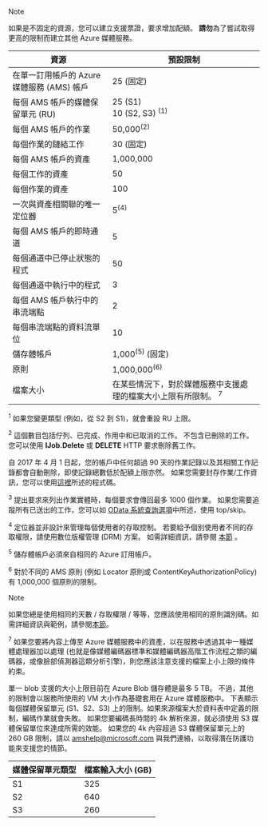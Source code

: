 >[!NOTE]
>如果是不固定的資源，您可以建立支援票證，要求增加配額。 **請勿**為了嘗試取得更高的限制而建立其他 Azure 媒體服務。

| 資源 | 預設限制 | 
| --- | --- | 
| 在單一訂用帳戶的 Azure 媒體服務 (AMS) 帳戶 | 25 (固定) |
| 每個 AMS 帳戶的媒體保留單元 (RU) |25 (S1)<br/>10 (S2, S3) <sup>(1)</sup> | 
| 每個 AMS 帳戶的作業 | 50,000<sup>(2)</sup> |
| 每個作業的鏈結工作 | 30 (固定) |
| 每個 AMS 帳戶的資產 | 1,000,000|
| 每個工作的資產 | 50 |
| 每個作業的資產 | 100 |
| 一次與資產相關聯的唯一定位器 | 5<sup>(4)</sup> |
| 每個 AMS 帳戶的即時通道  |5|
| 每個通道中已停止狀態的程式  |50|
| 每個通道中執行中的程式  |3|
| 每個 AMS 帳戶執行中的串流端點|2|
| 每個串流端點的資料流單位  |10 |
| 儲存體帳戶 | 1,000<sup>(5)</sup> (固定) |
| 原則 | 1,000,000<sup>(6)</sup> |
| 檔案大小| 在某些情況下，對於媒體服務中支援處理的檔案大小上限有所限制。 <sup>7</sup> |
  
<sup>1</sup> 如果您變更類型 (例如，從 S2 到 S1)，就會重設 RU 上限。

<sup>2</sup> 這個數目包括佇列、已完成、作用中和已取消的工作。 不包含已刪除的工作。 您可以使用 **IJob.Delete** 或 **DELETE** HTTP 要求刪除舊工作。

自 2017 年 4 月 1 日起，您的帳戶中任何超過 90 天的作業記錄以及其相關工作記錄都會自動刪除，即使記錄總數低於配額上限亦然。 如果您需要封存作業/工作資訊，您可以使用[這裡](../articles/media-services/previous/media-services-dotnet-manage-entities.md)所述的程式碼。

<sup>3</sup> 提出要求來列出作業實體時，每個要求會傳回最多 1000 個作業。 如果您需要追蹤所有已送出的工作，您可以如 [OData 系統查詢選項](https://msdn.microsoft.com/library/gg309461.aspx)中所述，使用 top/skip。

<sup>4</sup> 定位器並非設計來管理每個使用者的存取控制。 若要給予個別使用者不同的存取權限，請使用數位版權管理 (DRM) 方案。 如需詳細資訊，請參閱 [本節](../articles/media-services/previous/media-services-content-protection-overview.md) 。

<sup>5</sup> 儲存體帳戶必須來自相同的 Azure 訂用帳戶。

<sup>6</sup> 對於不同的 AMS 原則 (例如 Locator 原則或 ContentKeyAuthorizationPolicy) 有 1,000,000 個原則的限制。 

>[!NOTE]
> 如果您總是使用相同的天數 / 存取權限 / 等等，您應該使用相同的原則識別碼。如需詳細資訊與範例，請參閱[本節](../articles/media-services/previous/media-services-dotnet-manage-entities.md#limit-access-policies)。

<sup>7</sup> 如果您要將內容上傳至 Azure 媒體服務中的資產，以在服務中透過其中一種媒體處理器加以處理 (也就是像媒體編碼器標準和媒體編碼器高階工作流程之類的編碼器，或像臉部偵測器這類分析引擎)，則您應該注意支援的檔案上小上限的條件約束。 

單一 blob 支援的大小上限目前在 Azure Blob 儲存體是最多 5 TB。 不過，其他的限制會以服務所使用的 VM 大小作為基礎套用在 Azure 媒體服務中。 下表顯示每個媒體保留單元 (S1、S2、S3) 上的限制。如果來源檔案大於資料表中定義的限制，編碼作業就會失敗。 如果您要編碼長時間的 4k 解析來源，就必須使用 S3 媒體保留單位來達成所需的效能。 如果您的 4k 內容超過 S3 媒體保留單元上的 260 GB 限制，請以 amshelp@microsoft.com 與我們連絡，以取得潛在防護功能來支援您的情節。

| 媒體保留單元類型 | 檔案輸入大小 (GB)| 
| --- | --- | 
|S1 | 325|
|S2 | 640|
|S3 | 260|
